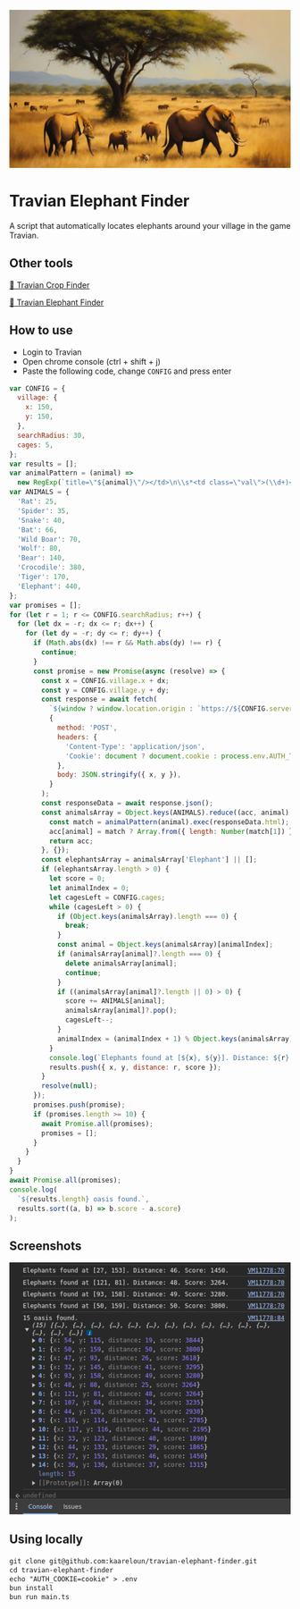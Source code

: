 ![Travian Elephant Finder](./elephants.webp)

# Travian Elephant Finder

A script that automatically locates elephants around your village in the game Travian.

## Other tools

[🌾 Travian Crop Finder](https://github.com/kaareloun/travian-crop-finder)

[🐘 Travian Elephant Finder](https://github.com/kaareloun/travian-elephant-finder)

## How to use

- Login to Travian
- Open chrome console (ctrl + shift + j)
- Paste the following code, change `CONFIG` and press enter

```javascript
var CONFIG = {
  village: {
    x: 150,
    y: 150,
  },
  searchRadius: 30,
  cages: 5,
};
var results = [];
var animalPattern = (animal) =>
  new RegExp(`title=\"${animal}\"/></td>\n\\s*<td class=\"val\">(\\d+)</td>`);
var ANIMALS = {
  'Rat': 25,
  'Spider': 35,
  'Snake': 40,
  'Bat': 66,
  'Wild Boar': 70,
  'Wolf': 80,
  'Bear': 140,
  'Crocodile': 380,
  'Tiger': 170,
  'Elephant': 440,
};
var promises = [];
for (let r = 1; r <= CONFIG.searchRadius; r++) {
  for (let dx = -r; dx <= r; dx++) {
    for (let dy = -r; dy <= r; dy++) {
      if (Math.abs(dx) !== r && Math.abs(dy) !== r) {
        continue;
      }
      const promise = new Promise(async (resolve) => {
        const x = CONFIG.village.x + dx;
        const y = CONFIG.village.y + dy;
        const response = await fetch(
          `${window ? window.location.origin : `https://${CONFIG.server}`}/api/v1/map/tile-details`,
          {
            method: 'POST',
            headers: {
              'Content-Type': 'application/json',
              'Cookie': document ? document.cookie : process.env.AUTH_TOKEN || '',
            },
            body: JSON.stringify({ x, y }),
          }
        );
        const responseData = await response.json();
        const animalsArray = Object.keys(ANIMALS).reduce((acc, animal) => {
          const match = animalPattern(animal).exec(responseData.html);
          acc[animal] = match ? Array.from({ length: Number(match[1]) }) : [];
          return acc;
        }, {});
        const elephantsArray = animalsArray['Elephant'] || [];
        if (elephantsArray.length > 0) {
          let score = 0;
          let animalIndex = 0;
          let cagesLeft = CONFIG.cages;
          while (cagesLeft > 0) {
            if (Object.keys(animalsArray).length === 0) {
              break;
            }
            const animal = Object.keys(animalsArray)[animalIndex];
            if (animalsArray[animal]?.length === 0) {
              delete animalsArray[animal];
              continue;
            }
            if ((animalsArray[animal]?.length || 0) > 0) {
              score += ANIMALS[animal];
              animalsArray[animal]?.pop();
              cagesLeft--;
            }
            animalIndex = (animalIndex + 1) % Object.keys(animalsArray).length;
          }
          console.log(`Elephants found at [${x}, ${y}]. Distance: ${r}. Score: ${score}.`);
          results.push({ x, y, distance: r, score });
        }
        resolve(null);
      });
      promises.push(promise);
      if (promises.length >= 10) {
        await Promise.all(promises);
        promises = [];
      }
    }
  }
}
await Promise.all(promises);
console.log(
  `${results.length} oasis found.`,
  results.sort((a, b) => b.score - a.score)
);
```

## Screenshots

![Console](./console.png)

## Using locally

```
git clone git@github.com:kaareloun/travian-elephant-finder.git
cd travian-elephant-finder
echo "AUTH_COOKIE=cookie" > .env
bun install
bun run main.ts
```
